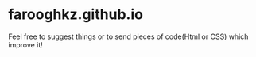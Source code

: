 # farooghkz.github.io

Feel free to suggest things or to send pieces of code(Html or CSS) which improve it!
